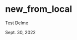 
<!-- README.md is generated from README.Rmd. Please edit that file -->

# new_from_local

<!-- badges: start -->
<!-- badges: end -->

Test Delme

Sept. 30, 2022

